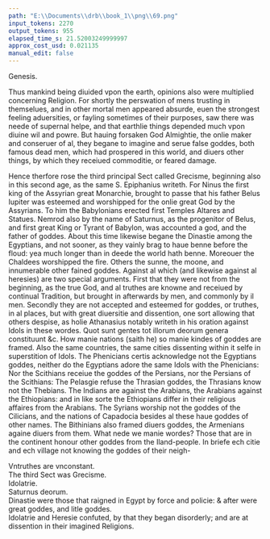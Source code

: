 ```yaml
---
path: "E:\\Documents\\drb\\book_1\\png\\69.png"
input_tokens: 2270
output_tokens: 955
elapsed_time_s: 21.52003249999997
approx_cost_usd: 0.021135
manual_edit: false
---
```

Genesis.

Thus mankind being diuided vpon the earth, opinions also were multiplied concerning Religion. For shortly the perswation of mens trusting in themselues, and in other mortal men appeared absurde, euen the strongest feeling aduersities, or fayling sometimes of their purposes, saw there was neede of supernal helpe, and that earthlie things depended much vpon diuine wil and powre. But hauing forsaken God Almightie, the onlie maker and conseruer of al, they begane to imagine and serue false goddes, both famous dead men, which had prospered in this world, and diuers other things, by which they receiued commoditie, or feared damage.

Hence therfore rose the third principal Sect called Grecisme, beginning also in this second age, as the same S. Epiphanius writeth. For Ninus the first king of the Assyrian great Monarchie, brought to passe that his father Belus Iupiter was esteemed and worshipped for the onlie great God by the Assyrians. To him the Babylonians erected first Temples Altares and Statues. Nemrod also by the name of Saturnus, as the progenitor of Belus, and first great King or Tyrant of Babylon, was accounted a god, and the father of goddes. About this time likewise begane the Dinastie among the Egyptians, and not sooner, as they vainly brag to haue benne before the floud: yea much longer than in deede the world hath benne. Moreouer the Chaldees worshipped the fire. Others the sunne, the moone, and innumerable other fained goddes. Against al which (and likewise against al heresies) are two special arguments. First that they were not from the beginning, as the true God, and al truthes are knowne and receiued by continual Tradition, but brought in afterwards by men, and commonly by il men. Secondly they are not accepted and esteemed for goddes, or truthes, in al places, but with great diuersitie and dissention, one sort allowing that others despise, as holie Athanasius notably writeth in his oration against Idols in these wordes. Quot sunt gentes tot illorum deorum genera constituunt &c. How manie nations (saith he) so manie kindes of goddes are framed. Also the same countries, the same cities dissenting within it selfe in superstition of Idols. The Phenicians certis acknowledge not the Egyptians goddes, neither do the Egyptians adore the same Idols with the Phenicians: Nor the Scithians receiue the goddes of the Persians, nor the Persians of the Scithians: The Pelasgie refuse the Thrasian goddes, the Thrasians know not the Thebians. The Indians are against the Arabians, the Arabians against the Ethiopians: and in like sorte the Ethiopians differ in their religious affaires from the Arabians. The Syrians worship not the goddes of the Cilicians, and the nations of Capadocia besides al these haue goddes of other names. The Bithinians also framed diuers goddes, the Armenians againe diuers from them. What nede we manie wordes? Those that are in the continent honour other goddes from the Iland-people. In briefe ech citie and ech village not knowing the goddes of their neigh-

<aside>Vntruthes are vnconstant.</aside>

<aside>The third Sect was Grecisme.</aside>

<aside>Idolatrie.</aside>

<aside>Saturnus deorum.</aside>

<aside>Dinastie were those that raigned in Egypt by force and policie: & after were great goddes, and litle goddes.</aside>

<aside>Idolatrie and Heresie confuted, by that they began disorderly; and are at dissention in their imagined Religions.</aside>